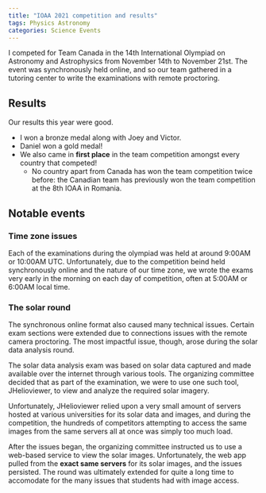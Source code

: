```yaml
---
title: "IOAA 2021 competition and results"
tags: Physics Astronomy
categories: Science Events
---
```


I competed for Team Canada in the 14th International Olympiad on Astronomy and Astrophysics from November 14th to November 21st. The event was synchronously held online, and so our team gathered in a tutoring center to write the examinations with remote proctoring.

## Results

Our results this year were good.

- I won a bronze medal along with Joey and Victor.
- Daniel won a gold medal!
- We also came in **first place** in the team competition amongst every country that competed!
    - No country apart from Canada has won the team competition twice before: the Canadian team has previously won the team competition at the 8th IOAA in Romania.

## Notable events

### Time zone issues

Each of the examinations during the olympiad was held at around 9:00AM or 10:00AM UTC. Unfortunately, due to the competition beind held synchronously online and the nature of our time zone, we wrote the exams very early in the morning on each day of competition, often at 5:00AM or 6:00AM local time.

### The solar round

The synchronous online format also caused many technical issues. Certain exam sections were extended due to connections issues with the remote camera proctoring. The most impactful issue, though, arose during the solar data analysis round.

The solar data analysis exam was based on solar data captured and made available over the internet through various tools. The organizing committee decided that as part of the examination, we were to use one such tool, JHelioviewer, to view and analyze the required solar imagery.

Unfortunately, JHelioviewer relied upon a very small amount of servers hosted at various universities for its solar data and images, and during the competition, the hundreds of competitors attempting to access the same images from the same servers all at once was simply too much load.

After the issues began, the organizing committee instructed us to use a web-based service to view the solar images. Unfortunately, the web app pulled from the **exact same servers** for its solar images, and the issues persisted. The round was ultimately extended for quite a long time to accomodate for the many issues that students had with image access.